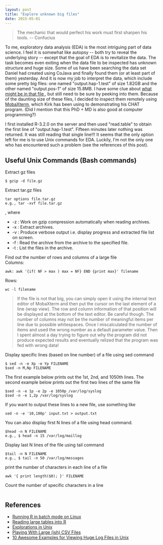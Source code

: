 ```yaml
---
layout: post
title: "Explore unknown big files"
date: 2015-05-01
---
```

<blockquote>The mechanic that would perfect his work must first sharpen his tools. -- Confucius</blockquote>
To me, exploratory data analysis (EDA) is the most intriguing part of data science. I feel it is somewhat like autopsy -- both try to reveal the underlying story -- except that the goal of EDA is to revitalize the data. The task becomes even exiting when the data file to be inspected has unknown structure and huge size. Some of us have been searching the data set Daniel had created using CoJava and finally found them (or at least part of them) yesterday. And it is now my job to interpret the data, which include some pretty big files: one named "output.hap-1.test" of size 1.82GB and the other named "output.pos-1" of size 15.8MB. I have some clue about <a href="http://lybird300.github.io/2015/04/20/cojava-manual.html#anchor">what might be in that file </a>, but still need to be sure by peeking into them. Because of the daunting size of these files, I decided to inspect them remotely using <a href="http://mobaxterm.mobatek.net/">MobaXterm</a>, which Kirk has been using to demonstrating his CHAT program. (Did I mention that this PhD + MD is also good at computer programming?)

I first installed R-3.2.0 on the server and then used "read.table" to obtain the first line of "output.hap-1.test". Fifteen minutes later nothing was returned. It was still reading that single line!!! It seems that the only option left for me is to use Unix commands for EDA. Luckily, I'm not the only one who has encountered such a problem (see the references of this post). 

<h2>Useful Unix Commands (Bash commands)</h2>
Extract gz files
<pre><code>$ gzip -d file.gz</code></pre>
Extract tar.gz files
<pre><code>tar options file.tar.gz
e.g., tar -xvf file.tar.gz </code></pre>, where
<ul>
<li>-z : Work on gzip compression automatically when reading archives.</li>
<li>-x : Extract archives.</li>
<li>-v : Produce verbose output i.e. display progress and extracted file list on screen.</li>
<li>-f : Read the archive from the archive to the specified file.</li>
<li>-t : List the files in the archive.</li>
</ul>
Find out the number of rows and columns of a large file<br/>
Columns: 
<pre><code>awk: awk '{if( NF > max ) max = NF} END {print max}' filename</code></pre>
Rows:
<pre><code>wc -l filename</code></pre>
<blockquote>If the file is not that big, you can simply open it using the internal text editor of MobaXterm and then put the cursor on the last element of a line (wrap view). The row and column information of that position will be displayed at the bottom of the text editor. Be careful though. The number of columns may not be the number of meaningful items per line due to possible whitespaces. Once I miscalculated the number of items and used the wrong number as a default parameter value. Then I spent almost a day trying to figure out why the program did not produce expected results and eventually relized that the program was fed with wrong data!</blockquote>
Display specific lines (based on line number) of a file using sed command
<pre><code>$ sed -n -e Xp -e Yp FILENAME
$sed -n M,Np FILENAME</code></pre>
The first example below prints out the 1st, 2nd, and 1050th lines. The second example below prints out the first two lines of the same file
<pre><code>$sed -n -e 1p -e 2p -e 1050p /var/log/syslog
$sed -n -e 1,2p /var/log/syslog</code></pre>
If you want to output these lines to a new file, use something like
<pre><code>sed -n -e '10,100p' input.txt > output.txt</code></pre>
You can also display first N lines of a file using head command.
<pre><code>$head -n N FILENAME
e.g., $ head -n 15 /var/log/maillog</code></pre>
Display last N lines of the file using tail command
<pre><code>$tail -n N FILENAME
e.g., $ tail -n 50 /var/log/messages</code></pre>
print the number of characters in each line of a file
<pre><code>awk '{ print length($0); }' FILENAME</code></pre>
Count the number of specific characters in a line

<pre><code></code></pre>
<h2>References</h2>
<ul>
<li><a href="http://www.cureffi.org/2014/01/15/running-r-batch-mode-linux/">Running R in batch mode on Linux</a></li>
<li><a href="http://www.biostat.jhsph.edu/~rpeng/docs/R-large-tables.html">Reading large tables into R</a></li>
<li><a href="http://www.drbunsen.org/explorations-in-unix/">Explorations in Unix</a></li>
<li><a href="http://blog.ouseful.info/2011/06/04/playing-with-large-ish-csv-files-and-using-them-as-a-database-edina-openurl-logs/">Playing With Large (ish) CSV Files</a></li>
<li><a href="http://www.thegeekstuff.com/2009/08/10-awesome-examples-for-viewing-huge-log-files-in-unix/">10 Awesome Examples for Viewing Huge Log Files in Unix</a></li>
</ul>
